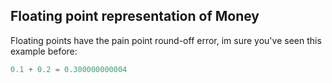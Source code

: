 ## Floating point representation of Money

Floating points have the pain point round-off error, im sure you've seen this example before:


```python
0.1 + 0.2 = 0.300000000004
```

